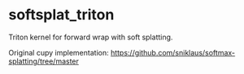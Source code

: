 # softsplat_triton
Triton kernel for forward wrap with soft splatting.

Original cupy implementation: https://github.com/sniklaus/softmax-splatting/tree/master
